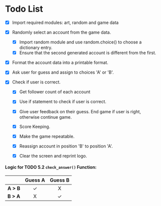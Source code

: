 # Todo List

- [x] Import required modules: art, random and game data

- [x] Randomly select an account from the game data.
    - [x] Import random module and use random.choice() to choose a dictionary entry.
    - [x] Ensure that the second generated account is different from the first.

- [x] Format the account data into a printable format.

- [x] Ask user for guess and assign to choices 'A' or 'B'.

- [x] Check if user is correct.
    - [x] Get follower count of each account
    - [x] Use if statement to check if user is correct.
    - [x] Give user feedback on their guess. End game if user is right, otherwise continue game.
    - [x] Score Keeping.
    - [x] Make the game repeatable.
    - [x] Reassign account in position 'B' to position 'A'.
    - [x] Clear the screen and reprint logo.


#### Logic for TODO 5.2 `check_answer()` Function:

|           | Guess A | Guess B |
| :-------: | :-----: | :-----: |
| **A > B** | ✓ | X |
| **B > A** | X | ✓ |